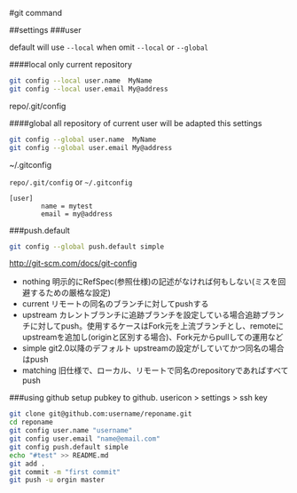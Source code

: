 #git command




##settings
###user

default will use `--local` when omit `--local` or `--global`

####local 
only current repository
```bash
git config --local user.name  MyName
git config --local user.email My@address
```
repo/.git/config

####global
all repository of current user will be adapted this settings 
```bash
git config --global user.name  MyName
git config --global user.email My@address
```
~/.gitconfig 

`repo/.git/config` or `~/.gitconfig`
```
[user]
        name = mytest
        email = my@address
```

###push.default

```bash
git config --global push.default simple
```
http://git-scm.com/docs/git-config

* nothing 明示的にRefSpec(参照仕様)の記述がなければ何もしない(ミスを回避するための厳格な設定)
* current リモートの同名のブランチに対してpushする
* upstream カレントブランチに追跡ブランチを設定している場合追跡ブランチに対してpush。使用するケースはFork元を上流ブランチとし、remoteにupstreamを追加し(originと区別する場合)、Fork元からpullしての運用など
* simple git2.0以降のデフォルト upstreamの設定がしていてかつ同名の場合はpush
* matching 旧仕様で、ローカル、リモートで同名のrepositoryであればすべてpush


###using github
setup  pubkey to github.
usericon > settings > ssh key


```bash
git clone git@github.com:username/reponame.git
cd reponame
git config user.name "username"
git config user.email "name@email.com"
git config push.default simple 
echo "#test" >> README.md
git add .
git commit -m "first commit"
git push -u orgin master
```


